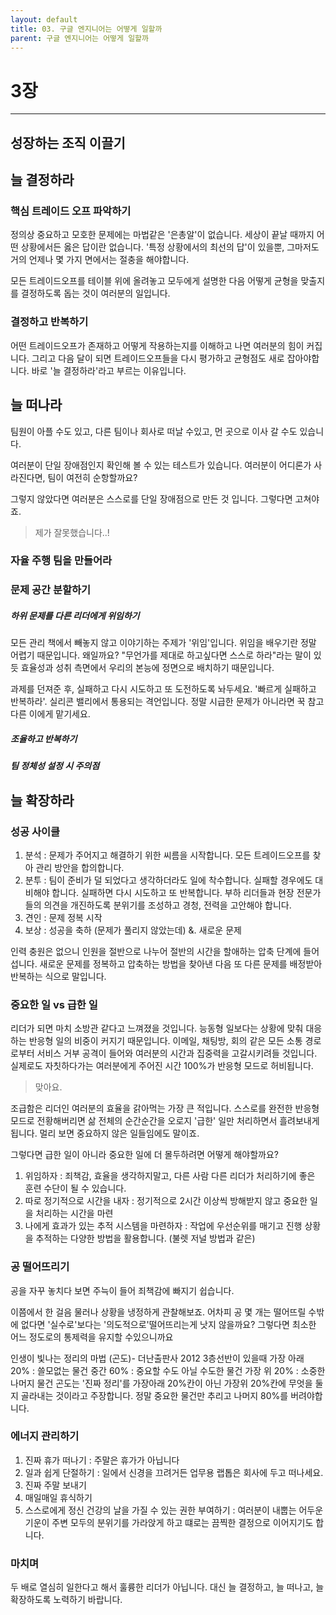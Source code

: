 ```yaml
---
layout: default
title: 03. 구글 엔지니어는 어떻게 일할까
parent: 구글 엔지니어는 어떻게 일할까
---
```

# 3장
---

## 성장하는 조직 이끌기

## 늘 결정하라

### 핵심 트레이드 오프 파악하기
정의상 중요하고 모호한 문제에는 마법같은 '은총알'이 없습니다. 세상이 끝날 때까지 어떤 상황에서든 옳은 답이란 없습니다.
'특정 상황에서의 최선의 답'이 있을뿐, 그마저도 거의 언제나 몇 가지 면에서는 절충을 해야합니다.

모든 트레이드오프를 테이블 위에 올려놓고 모두에게 설명한 다음 어떻게 균형을 맞출지를 결정하도록 돕는 것이 여러분의 일입니다.

### 결정하고 반복하기
어떤 트레이드오프가 존재하고 어떻게 작용하는지를 이해하고 나면 여러분의 힘이 커집니다.
그리고 다음 달이 되면 트레이드오프들을 다시 평가하고 균형점도 새로 잡아야합니다.
바로 '늘 결정하라'라고 부르는 이유입니다.

## 늘 떠나라

팀원이 아플 수도 있고, 다른 팀이나 회사로 떠날  수있고, 먼 곳으로 이사 갈 수도 있습니다.

여러분이 단일 장애점인지 확인해 볼 수 있는 테스트가 있습니다. 여러분이 어디론가 사라진다면, 팀이 여전히 순항할까요?

그렇지 않았다면 여러분은 스스로를 단일 장애점으로 만든 것 입니다. 그렇다면 고쳐야죠.

>제가 잘못했습니다..!

### 자율 주행 팀을 만들어라

### 문제 공간 분할하기
##### 하위 문제를 다른 리더에게 위임하기
모든 관리 책에서 빼놓지 않고 이야기하는 주제가 '위임'입니다.
위임을 배우기란 정말 어렵기 때문입니다. 왜일까요?
"무언가를 제대로 하고싶다면 스스로 하라"라는 말이 있듯 효율성과 성취 측면에서 우리의 본능에 정면으로 배치하기 때문입니다. 

과제를 던져준 후, 실패하고 다시 시도하고 또 도전하도록 놔두세요. '빠르게 실패하고 반복하라'. 실리콘 밸리에서 통용되는 격언입니다. 정말 시급한 문제가 아니라면 꾹 참고 다른 이에게 맡기세요.

##### 조율하고 반복하기

##### 팀 정체성 설정 시 주의점


## 늘 확장하라

### 성공 사이클
1. 분석 : 문제가 주어지고 해결하기 위한 씨름을 시작합니다. 모든 트레이드오프를 찾아 관리 방안을 합의합니다.
2. 분투 : 팀이 준비가 덜 되었다고 생각하더라도 일에 착수합니다. 실패할 경우에도 대비해야 합니다. 실패하면 다시 시도하고 또 반복합니다. 부하 리더들과 현장 전문가들의 의견을 개진하도록 분위기를 조성하고 경청, 전력을 고안해야 합니다.
3. 견인 : 문제 정복 시작
4. 보상 : 성공을 축하 (문제가 풀리지 않았는데) &. 새로운 문제

인력 충원은 없으니 인원을 절반으로 나누어 절반의 시간을 할애하는 압축 단계에 들어섭니다.
새로운 문제를 정복하고 압축하는 방법을 찾아낸 다음 또 다른 문제를 배정받아 반복하는 식으로 말입니다.

### 중요한 일 vs 급한 일
리더가 되면 마치 소방관 같다고 느껴졌을 것입니다. 능동형 일보다는 상황에 맞춰 대응하는 반응형 일의 비중이 커지기 때문입니다.
이메일, 채팅방, 회의 같은 모든 소통 경로로부터 서비스 거부 공격이 들어와 여러분의 시간과 집중력을 고갈시키려들 것입니다. 실제로도 자칫하다가는 여러분에게 주어진 시간 100%가 반응형 모드로 허비됩니다.

>맞아요.

조급함은 리더인 여러분의 효율을 갉아먹는 가장 큰 적입니다. 스스로를 완전한 반응형 모드로 전황해버리면 삶 전체의 순간순간을 오로지 '급한' 일만 처리하면서 흘려보내게 됩니다. 멀리 보면 중요하지 않은 일들임에도 말이죠.

그렇다면 급한 일이 아니라 중요한 일에 더 몰두하려면 어떻게 해야할까요?

1. 위임하자 : 죄책감, 효율을 생각하지말고, 다른 사람 다른 리더가 처리하기에 좋은 훈련 수단이 될 수 있습니다.
2. 따로 정기적으로 시간을 내자 : 정기적으로 2시간 이상씩 방해받지 않고 중요한 일을 처리하는 시간을 마련
3. 나에게 효과가 있는 추적 시스템을 마련하자 : 작업에 우선순위를 매기고 진행 상황을 추적하는 다양한 방법을 활용합니다. (불렛 저널 방법과 같은)


### 공 떨어뜨리기
공을 자꾸 놓치다 보면 주늑이 들어 죄책감에 빠지기 쉽습니다.

이쯤에서 한 걸음 물러나 상황을 냉정하게 관찰해보죠. 어차피 공 몇 개는 떨어뜨릴 수밖에 없다면 '실수로'보다는 '의도적으로'떨어뜨리는게 낫지 않을까요? 그렇다면 최소한 어느 정도로의 통제력을 유지할  수있으니까요

인생이 빛나는 정리의 마법 (곤도)- 더난출판사 2012
3층선반이 있을때
가장 아래 20% : 쓸모없는 물건
중간 60% : 중요할 수도 아닐 수도한 물건
가장 위 20% : 소중한 나머지 물건
곤도는 '진짜 정리'를 가장아래 20%칸이 아닌 가장위 20%칸에 무엇을 둘지 골라내는 것이라고 주장합니다. 정말 중요한 물건만 추리고 나머지 80%를 버려야합니다.

### 에너지 관리하기
1. 진짜 휴가 떠나기 : 주말은 휴가가 아닙니다
2. 일과 쉽게 단절하기 : 일에서 신경을 끄려거든 업무용 랩톱은 회사에 두고 떠나세요.
3. 진짜 주말 보내기
4. 매일매일 휴식하기
5. 스스로에게 정신 건강의 날을 가질 수 있는 권한 부여하기 : 여러분이 내뿝는 어두운 기운이 주변 모두의 분위기를 가라앉게 하고 떄로는 끔찍한 결정으로 이어지기도 합니다.


### 마치며
두 배로 열심히 일한다고 해서 훌륭한 리더가 아닙니다. 대신 늘 결정하고, 늘 떠나고, 늘 확장하도록 노력하기 바랍니다.

